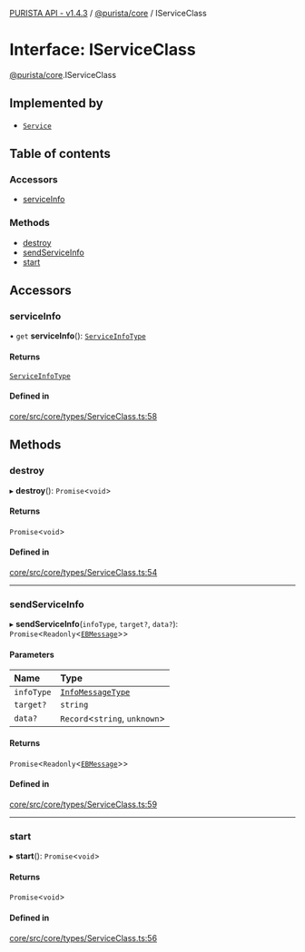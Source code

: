 [PURISTA API - v1.4.3](../README.md) / [@purista/core](../modules/purista_core.md) / IServiceClass

# Interface: IServiceClass

[@purista/core](../modules/purista_core.md).IServiceClass

## Implemented by

- [`Service`](../classes/purista_core.Service.md)

## Table of contents

### Accessors

- [serviceInfo](purista_core.IServiceClass.md#serviceinfo)

### Methods

- [destroy](purista_core.IServiceClass.md#destroy)
- [sendServiceInfo](purista_core.IServiceClass.md#sendserviceinfo)
- [start](purista_core.IServiceClass.md#start)

## Accessors

### serviceInfo

• `get` **serviceInfo**(): [`ServiceInfoType`](../modules/purista_core.md#serviceinfotype)

#### Returns

[`ServiceInfoType`](../modules/purista_core.md#serviceinfotype)

#### Defined in

[core/src/core/types/ServiceClass.ts:58](https://github.com/sebastianwessel/purista/blob/c89c5bf/packages/core/src/core/types/ServiceClass.ts#L58)

## Methods

### destroy

▸ **destroy**(): `Promise`<`void`\>

#### Returns

`Promise`<`void`\>

#### Defined in

[core/src/core/types/ServiceClass.ts:54](https://github.com/sebastianwessel/purista/blob/c89c5bf/packages/core/src/core/types/ServiceClass.ts#L54)

___

### sendServiceInfo

▸ **sendServiceInfo**(`infoType`, `target?`, `data?`): `Promise`<`Readonly`<[`EBMessage`](../modules/purista_core.md#ebmessage)\>\>

#### Parameters

| Name | Type |
| :------ | :------ |
| `infoType` | [`InfoMessageType`](../modules/purista_core.md#infomessagetype) |
| `target?` | `string` |
| `data?` | `Record`<`string`, `unknown`\> |

#### Returns

`Promise`<`Readonly`<[`EBMessage`](../modules/purista_core.md#ebmessage)\>\>

#### Defined in

[core/src/core/types/ServiceClass.ts:59](https://github.com/sebastianwessel/purista/blob/c89c5bf/packages/core/src/core/types/ServiceClass.ts#L59)

___

### start

▸ **start**(): `Promise`<`void`\>

#### Returns

`Promise`<`void`\>

#### Defined in

[core/src/core/types/ServiceClass.ts:56](https://github.com/sebastianwessel/purista/blob/c89c5bf/packages/core/src/core/types/ServiceClass.ts#L56)
